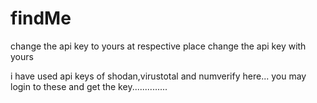 # findMe
change the api key to yours
at respective place change the api key with yours

i have used api keys of shodan,virustotal and numverify here...
you may login to these and get the key..............
